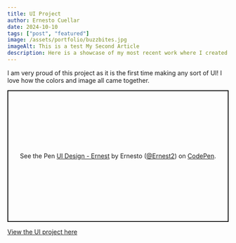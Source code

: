 ```yaml
---
title: UI Project
author: Ernesto Cuellar
date: 2024-10-10
tags: ["post", "featured"]
image: /assets/portfolio/buzzbites.jpg
imageAlt: This is a test My Second Article
description: Here is a showcase of my most recent work where I created a UI showcasing with a "buy now" button
---
```


I am very proud of this project as it is the first time making any sort of UI! I love how the colors and image all came together.

<p class="codepen" data-height="300" data-theme-id="dark" data-default-tab="html,result" data-slug-hash="bGXRQKz" data-pen-title="UI Design - Ernest" data-user="Ernest2" style="height: 300px; box-sizing: border-box; display: flex; align-items: center; justify-content: center; border: 2px solid; margin: 1em 0; padding: 1em;">
  <span>See the Pen <a href="https://codepen.io/Ernest2/pen/bGXRQKz">
  UI Design - Ernest</a> by Ernesto (<a href="https://codepen.io/Ernest2">@Ernest2</a>)
  on <a href="https://codepen.io">CodePen</a>.</span>
</p>
<script async src="https://cpwebassets.codepen.io/assets/embed/ei.js"></script>


[View the UI project here](https://codepen.io/Ernest2/pen/bGXRQKz)



